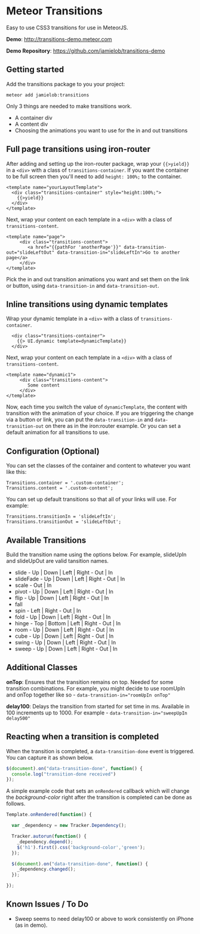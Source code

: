 # Meteor Transitions

Easy to use CSS3 transitions for use in MeteorJS.

**Demo**: http://transitions-demo.meteor.com

**Demo Repository**: https://github.com/jamielob/transitions-demo

## Getting started

Add the transitions package to you your project:

```
meteor add jamielob:transitions
```

Only 3 things are needed to make transitions work.
* A container div
* A content div
* Choosing the animations you want to use for the in and out transitions


## Full page transitions using iron-router

After adding and setting up the iron-router package, wrap your `{{>yield}}` in a `<div>` with a class of `transitions-container`.   If you want the container to be full screen then you'll need to add `height: 100%;` to the container.

```
<template name="yourLayoutTemplate">
  <div class="transitions-container" style="height:100%;">
    {{>yield}}
  </div>
</template>
```

Next, wrap your content on each template in a `<div>` with a class of `transitions-content`.

```
<template name="page">
	 <div class="transitions-content">
	    <a href="{{pathFor 'anotherPage'}}" data-transition-out="slideLeftOut" data-transition-in="slideLeftIn">Go to another page</a>
	 </div>
</template>
```
Pick the in and out transition animations you want and set them on the link or button, using `data-transition-in` and `data-transition-out`.

## Inline transitions using dynamic templates

Wrap your dynamic template in a `<div>` with a class of `transitions-container`.

```
  <div class="transitions-container">
    {{> UI.dynamic template=dynamicTemplate}}
  </div>
```

Next, wrap your content on each template in a `<div>` with a class of `transitions-content`.

```
<template name="dynamic1">
	 <div class="transitions-content">
	    Some content
	 </div>
</template>
```
Now, each time you switch the value of `dynamicTemplate`, the content with transition with the animation of your choice.  If you are triggering the change via a button or link, you can put the `data-transition-in` and `data-transition-out` on there as in the iron:router example.  Or you can set a default animation for all transitions to use.



## Configuration (Optional)

You can set the classes of the container and content to whatever you want like this:

```
Transitions.container = '.custom-container';
Transitions.content = '.custom-content';
```

You can set up default transitions so that all of your links will use.  For example:

```
Transitions.transitionIn = 'slideLeftIn';
Transitions.transitionOut = 'slideLeftOut';
```

## Available Transitions

Build the transition name using the options below.  For example, slideUpIn and slideUpOut are valid tansition names.

* slide - Up | Down | Left | Right - Out | In
* slideFade - Up | Down | Left | Right - Out | In
* scale - Out | In
* pivot - Up | Down | Left | Right - Out | In
* flip - Up | Down | Left | Right - Out | In
* fall
* spin - Left | Right - Out | In
* fold - Up | Down | Left | Right - Out | In
* hinge - Top | Bottom | Left | Right - Out | In
* room - Up | Down | Left | Right - Out | In
* cube - Up | Down | Left | Right - Out | In
* swing - Up | Down | Left | Right - Out | In
* sweep - Up | Down | Left | Right - Out | In

## Additional Classes

**onTop**: Ensures that the transition remains on top. Needed for some transition combinations.  For example, you might decide to use roomUpIn and onTop together like so - `data-transition-in="roomUpIn onTop"`

**delay100**: Delays the transition from started for set time in ms.  Available in 100 increments up to 1000.  For example - `data-transition-in="sweepUpIn delay500"`

## Reacting when a transition is completed

When the transition is completed, a `data-transition-done` event is triggered. You can capture it as shown below.

```javascript
$(document).on("data-transition-done", function() {
  console.log("transition-done received")
});
```

A simple example code that sets an `onRendered` callback which will change the _background-color_ right after the transition is completed can be done as follows.

```javascript
Template.onRendered(function() {

  var _dependency = new Tracker.Dependency();

  Tracker.autorun(function() {
    _dependency.depend();
    $('h1').first().css('background-color','green');
  });

  $(document).on("data-transition-done", function() {
    _dependency.changed();
  });

});
```

## Known Issues / To Do

* Sweep seems to need delay100 or above to work consistently on iPhone (as in demo).
